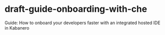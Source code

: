 # draft-guide-onboarding-with-che
Guide: How to onboard your developers faster with an integrated hosted IDE in Kabanero
